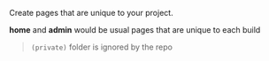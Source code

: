 Create pages that are unique to your project. 

**home** and **admin** would be usual pages that are unique to each build

> `(private)` folder is ignored by the repo